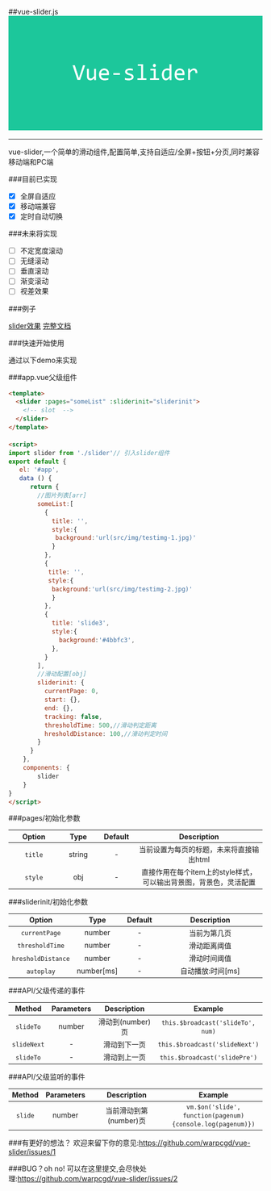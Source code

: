 ##vue-slider.js
![](vue-slider-github.jpg)
* * *

vue-slider,一个简单的滑动组件,配置简单,支持自适应/全屏+按钮+分页,同时兼容移动端和PC端

###目前已实现
- [x] 全屏自适应
- [x] 移动端兼容
- [x] 定时自动切换

###未来将实现
- [ ] 不定宽度滚动
- [ ] 无缝滚动
- [ ] 垂直滚动
- [ ] 渐变滚动
- [ ] 视差效果

###例子

[slider效果](https://warpcgd.github.io/vue-slider/index.html)
[完整文档](https://github.com/warpcgd/vue-slider/tree/gh-pages)

###快速开始使用

通过以下demo来实现

###app.vue父级组件

```html
<template>
  <slider :pages="someList" :sliderinit="sliderinit">
    <!-- slot  -->
  </slider>
</template>

<script>
import slider from './slider'// 引入slider组件
export default {
   el: '#app',
   data () {
      return {
        //图片列表[arr]
        someList:[
          {
            title: '',
            style:{
             background:'url(src/img/testimg-1.jpg)'
            }
          },
          {
           title: '',
           style:{
            background:'url(src/img/testimg-2.jpg)'
            }
          },
          {
            title: 'slide3',
            style:{
              background:'#4bbfc3',
            },
          }
        ],
        //滑动配置[obj]
        sliderinit: {
          currentPage: 0,
          start: {},
          end: {},
          tracking: false,
          thresholdTime: 500,//滑动判定距离
          hresholdDistance: 100,//滑动判定时间
        }
      }
    },
    components: {
        slider
    }
}
</script>

```
###pages/初始化参数
<table width="100%">
<thead>
  <tr>
    <th width="20%">Option</th>
    <th width="15%">Type</th>
    <th width="15%">Default</th>
    <th width="50%">Description</th>
  </tr>
</thead>
<tbody>
  <tr align="center">
    <td><code>title</code></td>
    <td>string</td>
    <td>-</td>
    <td>当前设置为每页的标题，未来将直接输出html</td>
  </tr>
  <tr align="center">
    <td><code>style</code></td>
    <td>obj</td>
    <td>-</td>
    <td>直接作用在每个item上的style样式，可以输出背景图，背景色，灵活配置</td>
  </tr>
 </tbody>
</table>
###sliderinit/初始化参数
<table width="100%">
<thead>
  <tr>
    <th width="20%">Option</th>
    <th width="15%">Type</th>
    <th width="15%">Default</th>
    <th width="50%">Description</th>
  </tr>
</thead>
<tbody>
  <tr align="center">
    <td><code>currentPage</code></td>
    <td>number</td>
    <td>-</td>
    <td>当前为第几页</td>
  </tr>
  <tr align="center">
    <td><code>thresholdTime</code></td>
    <td>number</td>
    <td>-</td>
    <td>滑动距离阈值</td>
  </tr>
  <tr align="center">
    <td><code>hresholdDistance</code></td>
    <td>number</td>
    <td>-</td>
    <td>滑动时间阈值</td>
  </tr>
  <tr align="center">
    <td><code>autoplay</code></td>
    <td>number[ms]</td>
    <td>-</td>
    <td>自动播放:时间[ms]</td>
  </tr>
 </tbody>
</table>
###API/父级传递的事件
<table width="100%" align="center">
<thead>
  <tr>
    <th align="center" width="12.5%">Method</th>
    <th align="center" width="12.5%">Parameters</th>
    <th align="center" width="35%">Description</th>
    <th align="center" width="40%">Example</th>
  </tr>
</thead>
<tbody>
  <tr align="center">
    <td><code>slideTo</code></td>
    <td>number</td>
    <td>滑动到(number)页</td>
    <td><code>this.$broadcast('slideTo', num)</code></td>
  </tr>
 <tr align="center">
    <td><code>slideNext</code></td>
    <td>-</td>
    <td>滑动到下一页</td>
    <td><code>this.$broadcast('slideNext')</code></td>
  </tr>
  <tr align="center">
    <td><code>slideTo</code></td>
    <td>-</td>
    <td>滑动到上一页</td>
    <td><code>this.$broadcast('slidePre')</code></td>
  </tr>
 </tbody>
</table>
###API/父级监听的事件
<table width="100%" align="center">
<thead>
  <tr>
    <th align="center" width="12.5%">Method</th>
    <th align="center" width="12.5%">Parameters</th>
    <th align="center" width="35%">Description</th>
    <th align="center" width="40%">Example</th>
  </tr>
</thead>
<tbody>
  <tr align="center">
    <td><code>slide</code></td>
    <td>number</td>
    <td>当前滑动到第(number)页</td>
    <td><code>vm.$on('slide', function(pagenum){console.log(pagenum)})</code></td>
  </tr>
 </tbody>
</table>

###有更好的想法？
欢迎来留下你的意见:https://github.com/warpcgd/vue-slider/issues/1

###BUG？oh no!
可以在这里提交,会尽快处理:https://github.com/warpcgd/vue-slider/issues/2